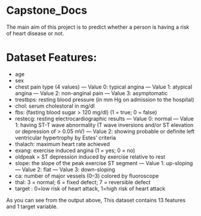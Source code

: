 # Capstone_Docs
 The main aim of this project is to predict whether a person is having a risk of heart disease or not.
<br>

# Dataset Features:
- age
- sex
- chest pain type (4 values)
— Value 0: typical angina
— Value 1: atypical angina
— Value 2: non-anginal pain
— Value 3: asymptomatic
- trestbps: resting blood pressure (in mm Hg on admission to the hospital)
- chol: serum cholestoral in mg/dl
- fbs: (fasting blood sugar > 120 mg/dl) (1 = true; 0 = false)
- restecg: resting electrocardiographic results
— Value 0: normal
— Value 1: having ST-T wave abnormality (T wave inversions and/or ST elevation or depression of > 0.05 mV)
— Value 2: showing probable or definite left ventricular hypertrophy by Estes’ criteria
- thalach: maximum heart rate achieved
- exang: exercise induced angina (1 = yes; 0 = no)
- oldpeak = ST depression induced by exercise relative to rest
- slope: the slope of the peak exercise ST segment
— Value 1: up-sloping
— Value 2: flat
— Value 3: down-sloping
- ca: number of major vessels (0–3) colored by fluoroscope
- thal: 3 = normal; 6 = fixed defect; 7 = reversible defect
- target : 0=low risk of heart attack, 1=high risk of heart attack

As you can see from the output above, This dataset contains 13 features and 1 target variable.
